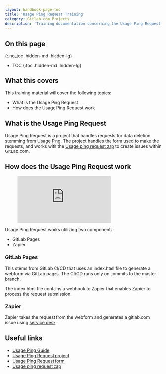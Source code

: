 ```yaml
---
layout: handbook-page-toc
title: 'Usage Ping Request Training'
category: Gitlab.com Projects
description: 'Training documentation concerning the Usage Ping Request'
---
```


## On this page
{:.no_toc .hidden-md .hidden-lg}

- TOC
{:toc .hidden-md .hidden-lg}

## What this covers

This training material will cover the following topics:

* What is the Usage Ping Request
* How does the Usage Ping Request work

## What is the Usage Ping Request

Usage Ping Request is a project that handles requests for data deletion stemming
from [Usage Ping](https://docs.gitlab.com/14.0/ee/development/usage_ping/). The
project handles the form used to make the requests, and works with the
[Usage ping request zap](https://zapier.com/app/zap/125573569) to create issues
within GitLab.com.

## How does the Usage Ping Request work

<figure class="video_container">
  <iframe src="https://www.youtube.com/embed/_A_txny_PgI" frameborder="0" allowfullscreen="true"> </iframe>
</figure>

Usage Ping Request works utilizing two components:

* GitLab Pages
* Zapier

### GitLab Pages

This stems from GitLab CI/CD that uses an index.html file to generate a webform
via GitLab pages. The CI/CD runs only on commits to the master branch.

The index.html file contains a webhook to Zapier that enables Zapier to process
the request submission.

### Zapier

Zapier takes the request from the webform and generates a gitlab.com issue using
[service desk](https://docs.gitlab.com/ee/user/project/service_desk.html).

## Useful links

* [Usage Ping Guide](https://docs.gitlab.com/14.0/ee/development/usage_ping/)
* [Usage Ping Request project](https://gitlab.com/support/usage-ping-request)
* [Usage Ping Request form](https://gitlab.com/support/usage-ping-request)
* [Usage ping request zap](https://zapier.com/app/zap/125573569)
